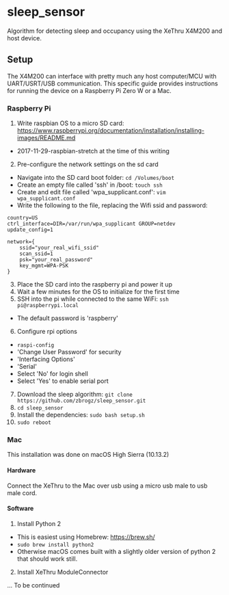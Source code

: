# sleep_sensor
Algorithm for detecting sleep and occupancy using the XeThru X4M200 and host device.

## Setup
The X4M200 can interface with pretty much any host computer/MCU with UART/USRT/USB communication. This specific guide provides instructions for running the device on a Raspberry Pi Zero W or a Mac.

### Raspberry Pi
1. Write raspbian OS to a micro SD card: https://www.raspberrypi.org/documentation/installation/installing-images/README.md
  - 2017-11-29-raspbian-stretch at the time of this writing
2. Pre-configure the network settings on the sd card
  - Navigate into the SD card boot folder: `cd /Volumes/boot`
  - Create an empty file called 'ssh' in /boot: `touch ssh`
  - Create and edit file called 'wpa_supplicant.conf': `vim wpa_supplicant.conf`
  - Write the following to the file, replacing the Wifi ssid and password:
```
country=US
ctrl_interface=DIR=/var/run/wpa_supplicant GROUP=netdev
update_config=1

network={
    ssid="your_real_wifi_ssid"
    scan_ssid=1
    psk="your_real_password"
    key_mgmt=WPA-PSK
}
```
3. Place the SD card into the raspberry pi and power it up
4. Wait a few minutes for the OS to initialize for the first time
5. SSH into the pi while connected to the same WiFi: `ssh pi@raspberrypi.local`
  - The default password is 'raspberry'
6. Configure rpi options
  - `raspi-config`
  - 'Change User Password' for security
  - 'Interfacing Options'
  - 'Serial'
  - Select 'No' for login shell
  - Select 'Yes' to enable serial port
7.  Download the sleep algorithm: `git clone https://github.com/zbrogz/sleep_sensor.git`
8. `cd sleep_sensor`
9. Install the dependencies: `sudo bash setup.sh`
10. `sudo reboot`



### Mac
This installation was done on macOS High Sierra (10.13.2)
#### Hardware
Connect the XeThru to the Mac over usb using a micro usb male to usb male cord.
#### Software

1. Install Python 2
  - This is easiest using Homebrew: https://brew.sh/
  - `sudo brew install python2`
  - Otherwise macOS comes built with a slightly older version of python 2 that should work still.
2. Install XeThru ModuleConnector

... To be continued
